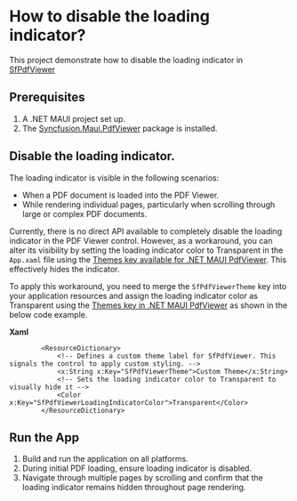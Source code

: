 # How to disable the loading indicator?

This project demonstrate how to disable the loading indicator in [SfPdfViewer](https://help.syncfusion.com/cr/maui/Syncfusion.Maui.PdfViewer.SfPdfViewer.html)

## Prerequisites

1. A .NET MAUI project set up.
2. The [Syncfusion.Maui.PdfViewer](https://www.nuget.org/packages/Syncfusion.Maui.PdfViewer) package is installed.

## Disable the loading indicator.

The loading indicator is visible in the following scenarios:
- When a PDF document is loaded into the PDF Viewer.
- While rendering individual pages, particularly when scrolling through large or complex PDF documents.

Currently, there is no direct API available to completely disable the loading indicator in the PDF Viewer control. However, as a workaround, you can alter its visibility by setting the loading indicator color to Transparent in the `App.xaml` file using the [Themes key available for .NET MAUI PdfViewer](https://help.syncfusion.com/maui/themes/keys#sfpdfviewer). This effectively hides the indicator.

To apply this workaround, you need to merge the `SfPdfViewerTheme` key into your application resources and assign the loading indicator color as Transparent using the [Themes key in .NET MAUI PdfViewer](https://help.syncfusion.com/maui/themes/keys#sfpdfviewer) as shown in the below code example.

**Xaml**

```xaml
        <ResourceDictionary>
            <!-- Defines a custom theme label for SfPdfViewer. This signals the control to apply custom styling. -->
            <x:String x:Key="SfPdfViewerTheme">Custom Theme</x:String>
            <!-- Sets the loading indicator color to Transparent to visually hide it -->
            <Color x:Key="SfPdfViewerLoadingIndicatorColor">Transparent</Color>
        </ResourceDictionary>
```

## Run the App

1. Build and run the application on all platforms.
2. During initial PDF loading, ensure loading indicator is disabled.
2. Navigate through multiple pages by scrolling and confirm that the loading indicator remains hidden throughout page rendering. 





